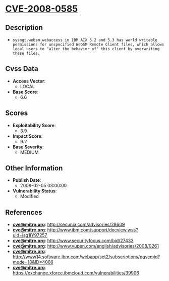 
# [CVE-2008-0585](http://secunia.com/advisories/28609)

## Description

- `sysmgt.websm.webaccess in IBM AIX 5.2 and 5.3 has world writable permissions for unspecified WebSM Remote Client files, which allows local users to "alter the behavior of" this client by overwriting these files.`

## Cvss Data

- **Access Vector**:
  - LOCAL
- **Base Score**:
  - 6.6

## Scores

- **Exploitability Score**:
  - 3.9
- **Impact Score**:
  - 9.2
- **Base Severity**:
  - MEDIUM

## Other Information

- **Publish Date**:
  - 2008-02-05 03:00:00
- **Vulnerability Status**:
  - Modified

## References

- **cve@mitre.org**: http://secunia.com/advisories/28609
- **cve@mitre.org**: http://www.ibm.com/support/docview.wss?uid=isg1IY97257
- **cve@mitre.org**: http://www.securityfocus.com/bid/27433
- **cve@mitre.org**: http://www.vupen.com/english/advisories/2008/0261
- **cve@mitre.org**: http://www14.software.ibm.com/webapp/set2/subscriptions/pqvcmjd?mode=18&ID=4066
- **cve@mitre.org**: https://exchange.xforce.ibmcloud.com/vulnerabilities/39906

